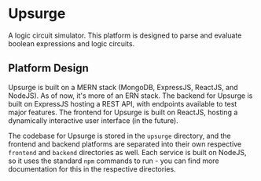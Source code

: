# Upsurge 
A logic circuit simulator. This platform is designed to parse and evaluate boolean expressions and logic circuits.

## Platform Design
Upsurge is built on a MERN stack (MongoDB, ExpressJS, ReactJS, and NodeJS). As of now, it's more of an ERN stack. The backend for Upsurge is built on ExpressJS hosting a REST API, with endpoints available to test major features.  The frontend for Upsurge is built on ReactJS, hosting a dynamically interactive user interface (in the future).

The codebase for Upsurge is stored in the `upsurge` directory, and the frontend and backend platforms are separated into their own respective `frontend` and `backend` directories as well. Each service is built on NodeJS, so it uses the standard `npm` commands to run - you can find more documentation for this in the respective directories.
